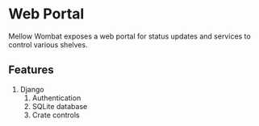# Web Portal
Mellow Wombat exposes a web portal for status updates and services to control various shelves.

## Features
1. Django
    1. Authentication
    1. SQLite database
    1. Crate controls
